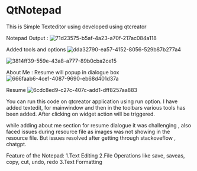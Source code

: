 # QtNotepad
This is Simple Texteditor using developed using qtcreator

Notepad Output : 
![71d23575-b5af-4a23-a70f-217ac084a118](https://github.com/Pradnya280/QtNotepad/assets/78024989/8604da18-bcf6-4a57-93a5-b9f5dc62cbf1)


Added tools and options 
![dda32790-ea57-4152-8056-529b87b277a4](https://github.com/Pradnya280/QtNotepad/assets/78024989/3e7f9bb1-9453-4323-8467-a859a813e23d)

![3814ff39-559e-43a8-a777-89b0cba2ce15](https://github.com/Pradnya280/QtNotepad/assets/78024989/0ce13138-6a30-48ec-83f3-2f9cb7c1a68f)


About Me :
Resume will popup in dialogue box
![666faab6-4ce1-4087-9690-eb68d401d37a](https://github.com/Pradnya280/QtNotepad/assets/78024989/a61c6ff6-18c3-4c98-a6cf-94616db60495)


Resume
![6cdc8ed9-c27c-407c-add1-dff8257aa883](https://github.com/Pradnya280/QtNotepad/assets/78024989/4644f531-36ee-4f43-b8d1-44ec05716a1b)


You can run this code on qtcreator application using run option.
I have added textedit, for mainwindow and then in the toolbars various tools has been added.
After clicking on widget action will be triggered. 

while adding about me section for resume dialogue it was challenging , also faced issues during resource file as images was not showing in the resource file.
But issues resolved after getting through stackoveflow , chatgpt.

Feature of the Notepad:
1.Text Editing
2.File Operations
like save, saveas, copy, cut, undo, redo
3.Text Formatting

